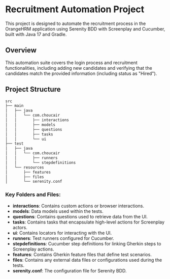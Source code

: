 # Recruitment Automation Project

This project is designed to automate the recruitment process in the OrangeHRM application using Serenity BDD with Screenplay and Cucumber, built with Java 17 and Gradle.

## Overview
This automation suite covers the login process and recruitment functionalities, including adding new candidates and verifying that the candidates match the provided information (including status as "Hired").

## Project Structure

```bash
src
├── main
│   ├── java
│   │   └── com.choucair
│   │       ├── interactions
│   │       ├── models
│   │       ├── questions
│   │       ├── tasks
│   │       └── ui
├── test
│   ├── java
│   │   └── com.choucair
│   │       ├── runners
│   │       └── stepdefinitions
│   └── resources
│       ├── features
│       ├── files
│       └── serenity.conf
```

### Key Folders and Files:

- **interactions**: Contains custom actions or browser interactions.
- **models**: Data models used within the tests.
- **questions**: Contains questions used to retrieve data from the UI.
- **tasks**: Contains tasks that encapsulate high-level actions for Screenplay actors.
- **ui**: Contains locators for interacting with the UI.
- **runners**: Test runners configured for Cucumber.
- **stepdefinitions**: Cucumber step definitions for linking Gherkin steps to Screenplay actions.
- **features**: Contains Gherkin feature files that define test scenarios.
- **files**: Contains any external data files or configurations used during the tests.
- **serenity.conf**: The configuration file for Serenity BDD.
